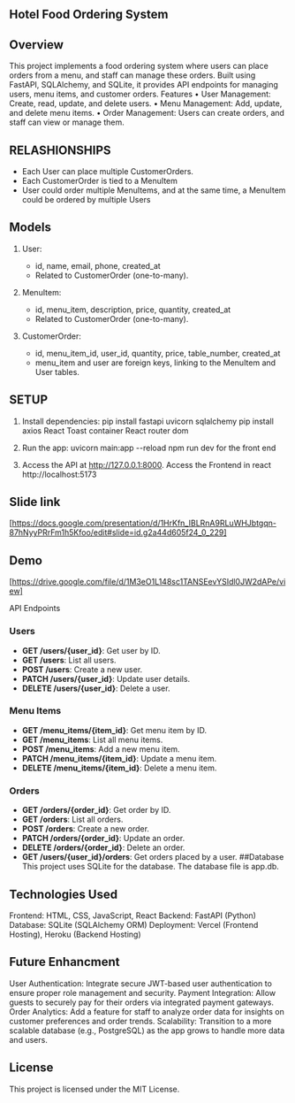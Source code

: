 ## Hotel  Food Ordering System



## Overview

This project implements a food ordering system where users can place orders from a menu, and staff can manage these orders. Built using FastAPI, SQLAlchemy, and SQLite, it provides API endpoints for managing users, menu items, and customer orders.
Features
• User Management: Create, read, update, and delete users.
• Menu Management: Add, update, and delete menu items.
• Order Management: Users can create orders, and staff can view or manage them.
## RELASHIONSHIPS
  - Each User can place multiple CustomerOrders.
  - Each CustomerOrder is tied to a MenuItem 
-  User could order multiple MenuItems, and at the same time, a MenuItem could be ordered by multiple Users

## Models
1. User:
   - id, name, email, phone, created_at
   - Related to CustomerOrder (one-to-many).

2. MenuItem:
   - id, menu_item, description, price, quantity, created_at
   - Related to CustomerOrder (one-to-many).

3. CustomerOrder:
   - id, menu_item_id, user_id, quantity, price, table_number, created_at
   - menu_item and user are foreign keys, linking to the MenuItem and User tables.
 ## SETUP
1. Install dependencies:
   pip install fastapi uvicorn sqlalchemy
   pip install axios
   React Toast container
   React router dom


2. Run the app:
   uvicorn main:app --reload
   npm run dev for the front end 

3. Access the API at http://127.0.0.1:8000.
   Access the Frontend in react http://localhost:5173



## Slide link
[https://docs.google.com/presentation/d/1HrKfn_IBLRnA9RLuWHJbtgqn-87hNyyPRrFm1h5Kfoo/edit#slide=id.g2a44d605f24_0_229]

## Demo
[https://drive.google.com/file/d/1M3eO1L148sc1TANSEevYSIdl0JW2dAPe/view]

API Endpoints
### Users
- **GET /users/{user_id}**: Get user by ID.
- **GET /users**: List all users.
- **POST /users**: Create a new user.
- **PATCH /users/{user_id}**: Update user details.
- **DELETE /users/{user_id}**: Delete a user.

### Menu Items
- **GET /menu_items/{item_id}**: Get menu item by ID.
- **GET /menu_items**: List all menu items.
- **POST /menu_items**: Add a new menu item.
- **PATCH /menu_items/{item_id}**: Update a menu item.
- **DELETE /menu_items/{item_id}**: Delete a menu item.

### Orders
- **GET /orders/{order_id}**: Get order by ID.
- **GET /orders**: List all orders.
- **POST /orders**: Create a new order.
- **PATCH /orders/{order_id}**: Update an order.
- **DELETE /orders/{order_id}**: Delete an order.
- **GET /users/{user_id}/orders**: Get orders placed by a user.
##Database
This project uses SQLite for the database. The database file is app.db.

## Technologies Used
Frontend: HTML, CSS, JavaScript, React
Backend: FastAPI (Python)
Database: SQLite (SQLAlchemy ORM)
Deployment: Vercel (Frontend Hosting), Heroku (Backend Hosting)

## Future Enhancment
User Authentication: Integrate secure JWT-based user authentication to ensure proper role management and security.
Payment Integration: Allow guests to securely pay for their orders via integrated payment gateways.
Order Analytics: Add a feature for staff to analyze order data for insights on customer preferences and order trends.
Scalability: Transition to a more scalable database (e.g., PostgreSQL) as the app grows to handle more data and users.

## License
This project is licensed under the MIT License.
